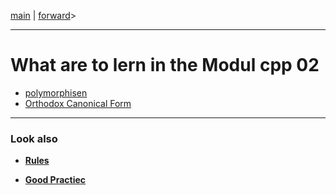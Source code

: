 [main](/) | [forward](cpp02_01_polymorphisen.md)>

---
# What are to lern in the Modul cpp 02

- [polymorphisen](cpp02_01_polymorphisen.md)
- [Orthodox Canonical Form](cpp02_02_orthodox_canonical.md)

---
### Look also

- **[Rules](../rulesetting/cpp_rules_picine.md)**

- **[Good Practiec](../rulesetting/cpp_rules_good_practice.md)**